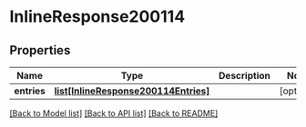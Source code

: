 # InlineResponse200114

## Properties
Name | Type | Description | Notes
------------ | ------------- | ------------- | -------------
**entries** | [**list[InlineResponse200114Entries]**](InlineResponse200114Entries.md) |  | [optional] 

[[Back to Model list]](../README.md#documentation-for-models) [[Back to API list]](../README.md#documentation-for-api-endpoints) [[Back to README]](../README.md)

